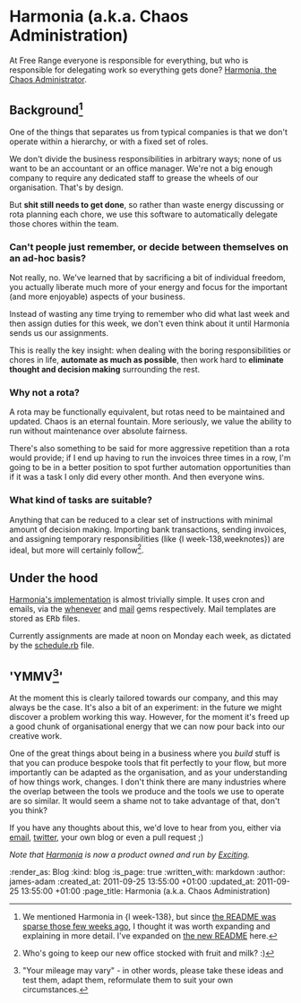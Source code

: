Harmonia (a.k.a. Chaos Administration)
======================================

At Free Range everyone is responsible for everything, but who is responsible for delegating work so everything gets done? [Harmonia, the Chaos Administrator][harmonia].


Background[^mentioned]
----------

One of the things that separates us from typical companies is that we don't operate within a hierarchy, or with a fixed set of roles.

We don't divide the business responsibilities in arbitrary ways; none of us want to be an accountant or an office manager. We're not a big enough company to require any dedicated staff to grease the wheels of our organisation. That's by design.

But **shit still needs to get done**, so rather than waste energy discussing or rota planning each chore, we use this software to automatically delegate those chores within the team.


### Can't people just remember, or decide between themselves on an ad-hoc basis?

Not really, no. We've learned that by sacrificing a bit of individual freedom, you actually liberate much more of your energy and focus for the important (and more enjoyable) aspects of your business.

Instead of wasting any time trying to remember who did what last week and then assign duties for this week, we don't even think about it until Harmonia sends us our assignments.

This is really the key insight: when dealing with the boring responsibilities or chores in life, **automate as much as possible**, then work hard to **eliminate thought and decision making** surrounding the rest.


### Why not a rota?

A rota may be functionally equivalent, but rotas need to be maintained and updated. Chaos is an eternal fountain. More seriously, we value the ability to run without maintenance over absolute fairness.

There's also something to be said for more aggressive repetition than a rota would provide; if I end up having to run the invoices three times in a row, I'm going to be in a better position to spot further automation opportunities than if it was a task I only did every other month. And then everyone wins.


### What kind of tasks are suitable?

Anything that can be reduced to a clear set of instructions with minimal amount of decision making. Importing bank transactions, sending invoices, and assigning temporary responsibilities (like {l week-138,weeknotes}) are ideal, but more will certainly follow[^office-admin].


Under the hood
-----

[Harmonia's implementation][harmonia] is almost trivially simple. It uses cron and emails, via the [whenever][] and [mail][] gems respectively. Mail templates are stored as <tt>ERb</tt> files.

Currently assignments are made at noon on Monday each week, as dictated by the [schedule.rb][] file.


'YMMV[^ymmv]'
-----

At the moment this is clearly tailored towards our company, and this may always be the case. It's also a bit of an experiment: in the future we might discover a problem working this way. However, for the moment it's freed up a good chunk of organisational energy that we can now pour back into our creative work.

One of the great things about being in a business where you *build* stuff is that you can produce bespoke tools that fit perfectly to your flow, but more importantly can be adapted as the organisation, and as your understanding of how things work, changes. I don't think there are many industries where the overlap between the tools we produce and the tools we use to operate are so similar. It would seem a shame not to take advantage of that, don't you think?

If you have any thoughts about this, we'd love to hear from you, either via [email](mailto:lets@gofreerange.com), [twitter][], your own blog or even a pull request ;)

_Note that [Harmonia][] is now a product owned and run by [Exciting][]._

[^mentioned]: We mentioned Harmonia in {l week-138}, but since [the README was sparse those few weeks ago](https://github.com/freerange/harmonia/blob/2a6f68bc5aafe8ddc5119c2e70cc62ce3da01955/README.md), I thought it was worth expanding and explaining in more detail. I've expanded on [the new README](https://github.com/freerange/harmonia/blob/master/README.md) here.
[^office-admin]: Who's going to keep our new office stocked with fruit and milk? :)
[^ymmv]: "Your mileage may vary" - in other words, please take these ideas and test them, adapt them, reformulate them to suit your own circumstances.

[harmonia]: https://github.com/freerange/harmonia
[Harmonia]: https://harmonia.io
[Exciting]: https://exciting.io
[whenever]: https://github.com/javan/whenever
[mail]: https://github.com/mikel/mail
[schedule.rb]: https://github.com/freerange/harmonia/blob/master/config/schedule.rb
[twitter]: https://twitter.com/freerange

:render_as: Blog
:kind: blog
:is_page: true
:written_with: markdown
:author: james-adam
:created_at: 2011-09-25 13:55:00 +01:00
:updated_at: 2011-09-25 13:55:00 +01:00
:page_title: Harmonia (a.k.a. Chaos Administration)
